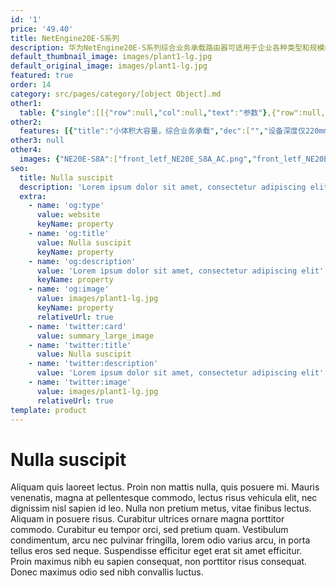 ```yaml
---
id: '1'
price: '49.40'
title: NetEngine20E-S系列
description: 华为NetEngine20E-S系列综合业务承载路由器可适用于企业各种类型和规模的网络：
default_thumbnail_image: images/plant1-lg.jpg
default_original_image: images/plant1-lg.jpg
featured: true
order: 14
category: src/pages/category/[object Object].md
other1: 
  table: {"single":[[{"row":null,"col":null,"text":"参数"},{"row":null,"col":null,"text":"NetEngine20E-S2E"},{"row":null,"col":null,"text":"NetEngine20E-S2F"},{"row":null,"col":null,"text":"NetEngine20E-S4"},{"row":null,"col":null,"text":"NetEngine20E-S8"},{"row":null,"col":null,"text":"NetEngine20E-S16"},{"row":null,"col":null,"text":"NetEngine20E-S8A"},{"row":null,"col":null,"text":"NetEngine20E-S16A"}],[{"row":null,"col":null,"text":"交换容量"},{"row":null,"col":null,"text":"320 Gbps"},{"row":null,"col":null,"text":"640 Gbps"},{"row":null,"col":null,"text":"71.494 Tbps"},{"row":null,"col":null,"text":"71.494 Tbps"},{"row":null,"col":null,"text":"71.494 Tbps"},{"row":null,"col":null,"text":"115.4 Tbps"},{"row":null,"col":null,"text":"132.6 Tbps"}],[{"row":null,"col":null,"text":"转发性能"},{"row":null,"col":null,"text":"120 Mpps"},{"row":null,"col":null,"text":"240 Mpps"},{"row":null,"col":null,"text":"6,000 Mpps"},{"row":null,"col":null,"text":"12,000 Mpps"},{"row":null,"col":null,"text":"24,000 Mpps"},{"row":null,"col":null,"text":"12,000 Mpps"},{"row":null,"col":null,"text":"24,000 Mpps"}],[{"row":null,"col":null,"text":"槽位带宽"},{"row":null,"col":null,"text":"20 Gbps"},{"row":null,"col":null,"text":"40 Gbps"},{"row":null,"col":null,"text":"40 Gbps"},{"row":null,"col":null,"text":"40 Gbps"},{"row":null,"col":null,"text":"100 Gbps"},{"row":null,"col":null,"text":"200 Gbps"},{"row":null,"col":null,"text":"100 Gbps"}],[{"row":null,"col":null,"text":"容量密度(G/U)"},{"row":null,"col":null,"text":"40"},{"row":null,"col":null,"text":"80"},{"row":null,"col":null,"text":"40"},{"row":null,"col":null,"text":"80"},{"row":null,"col":null,"text":"60"},{"row":null,"col":null,"text":"167"},{"row":null,"col":null,"text":"125"}],[{"row":null,"col":null,"text":"固定端口"},{"row":null,"col":null,"text":"2*10GE(SFP+) + 24*GE(SFP)"},{"row":null,"col":null,"text":"4*10GE(SFP+) + 40*GE(SFP)"},{"row":null,"col":null,"text":"—"},{"row":null,"col":null,"text":"—"},{"row":null,"col":null,"text":"—"},{"row":null,"col":null,"text":"—"},{"row":null,"col":null,"text":"—"}],[{"row":null,"col":null,"text":"主控板槽位"},{"row":null,"col":null,"text":"整机集成"},{"row":null,"col":null,"text":"整机集成"},{"row":null,"col":null,"text":"2"},{"row":null,"col":null,"text":"2"},{"row":null,"col":null,"text":"2"},{"row":null,"col":null,"text":"2"},{"row":null,"col":null,"text":"2"}],[{"row":null,"col":null,"text":"网板槽位"},{"row":null,"col":null,"text":"/"},{"row":null,"col":null,"text":"/"},{"row":null,"col":null,"text":"1"},{"row":null,"col":null,"text":"2"},{"row":null,"col":null,"text":"2"},{"row":null,"col":null,"text":"2"},{"row":null,"col":null,"text":"2"}],[{"row":null,"col":null,"text":"交换架构"},{"row":null,"col":null,"text":"/"},{"row":null,"col":null,"text":"/"},{"row":null,"col":null,"text":"独立网板"},{"row":null,"col":null,"text":"独立网板，1+1备份"},{"row":null,"col":null,"text":"独立网板，1+1备份"},{"row":null,"col":null,"text":"独立网板，1+1备份"},{"row":null,"col":null,"text":"独立网板，1+1备份"}],[{"row":null,"col":null,"text":"子卡槽位"},{"row":null,"col":null,"text":"2"},{"row":null,"col":null,"text":"2"},{"row":null,"col":null,"text":"4"},{"row":null,"col":null,"text":"8"},{"row":null,"col":null,"text":"16"},{"row":null,"col":null,"text":"8"},{"row":null,"col":null,"text":"16"}],[{"row":null,"col":null,"text":"外形尺寸(宽深高)"},{"row":null,"col":null,"text":"442mm×220mm\n×89mm(2U)"},{"row":null,"col":null,"text":"442mm×220mm\n×89mm(2U)"},{"row":null,"col":null,"text":"442mm×220mm\n×132(DC 3U)\n442mm×220mm\n×175mm(AC 4U)"},{"row":null,"col":null,"text":"442mm×220mm\n×222(DC 5U)\n442mm×220mm\n×264(AC 6U)"},{"row":null,"col":null,"text":"442mm×220mm\n×353(8U)"},{"row":null,"col":null,"text":"442mm×220mm\n×222(DC 5U)\n442mm×220mm\n×264(AC 6U)"},{"row":null,"col":null,"text":"442mm×220mm\n×353(8U)"}],[{"row":null,"col":null,"text":"典型满配功耗"},{"row":null,"col":null,"text":"195 W(DC)\n219 W(AC)"},{"row":null,"col":null,"text":"309 W(DC)\n335 W(AC)"},{"row":null,"col":null,"text":"398 W(DC)\n456 W(AC)"},{"row":null,"col":null,"text":"645 W(DC)\n703 W(AC)"},{"row":null,"col":null,"text":"696 W(DC)\n740 W(AC)"},{"row":null,"col":null,"text":"645 W(DC)\n703 W(AC)"},{"row":null,"col":null,"text":"696 W(DC)\n740 W(AC)"}],[{"row":null,"col":null,"text":"满配重量"},{"row":null,"col":null,"text":"9.3 kg(DC)\n10.3 kg(AC)"},{"row":null,"col":null,"text":"9.4 kg(DC)\n10.4 kg(AC)"},{"row":null,"col":null,"text":"13.7 kg(DC)\n18.1 kg(AC)"},{"row":null,"col":null,"text":"22.3 kg(DC)\n27.0 kg(AC)"},{"row":null,"col":null,"text":"34.0 kg(DC)\n36.0 kg(AC)"},{"row":null,"col":null,"text":"22.3 kg(DC)\n27.0 kg(AC)"},{"row":null,"col":null,"text":"34.0 kg(DC)\n36.0 kg(AC)"}],[{"row":null,"col":null,"text":"接口类型"},{"row":null,"col":"7","text":"100GE, 50GE, 40GE, 25GE, 10GE, GE/FE, OC-3c/STM-1c POS, OC-12c/STM-4c POS, Channelized OC-3/STM-1 POS"}],[{"row":null,"col":null,"text":"工作温度"},{"row":null,"col":null,"text":"-5℃～65℃"},{"row":null,"col":null,"text":"-5℃～65℃"},{"row":null,"col":null,"text":"-40℃～65℃"},{"row":null,"col":null,"text":"-40℃～65℃"},{"row":null,"col":null,"text":"0℃～45℃"},{"row":null,"col":null,"text":"-40℃～65℃"},{"row":null,"col":null,"text":"0℃～45℃"}]]}
other2:
  features: [{"title":"小体积大容量，综合业务承载","dec":["","设备深度仅220mm，有效节省机房空间；支持2Mbps至100Gbps的丰富接口，为客户提供综合业务承载服务",""]},{"title":"多种创新技术，提升用户体验","dec":["","采用华为自研NP芯片、创新的IP硬管道和IP FPM等技术，为客户提供高质量和高可靠的网络，极大提升用户体验",""]},{"title":"SDN智能控制，网络极简高效","dec":["","基于SDN架构，实现业务快速开通，解决流量负载均衡问题，让网络更简单高效，帮助客户实现商业成功",""]}]
other3: null
other4:
  images: {"NE20E-S8A":["front_letf_NE20E_S8A_AC.png","front_letf_NE20E_S8A_DC.png","front_NE20E_S8A_AC.png","front_NE20E_S8A_DC.png"]}
seo:
  title: Nulla suscipit
  description: 'Lorem ipsum dolor sit amet, consectetur adipiscing elit'
  extra:
    - name: 'og:type'
      value: website
      keyName: property
    - name: 'og:title'
      value: Nulla suscipit
      keyName: property
    - name: 'og:description'
      value: 'Lorem ipsum dolor sit amet, consectetur adipiscing elit'
      keyName: property
    - name: 'og:image'
      value: images/plant1-lg.jpg
      keyName: property
      relativeUrl: true
    - name: 'twitter:card'
      value: summary_large_image
    - name: 'twitter:title'
      value: Nulla suscipit
    - name: 'twitter:description'
      value: 'Lorem ipsum dolor sit amet, consectetur adipiscing elit'
    - name: 'twitter:image'
      value: images/plant1-lg.jpg
      relativeUrl: true
template: product
---
```


# Nulla suscipit

Aliquam quis laoreet lectus. Proin non mattis nulla, quis posuere mi. Mauris venenatis, magna at pellentesque commodo, lectus risus vehicula elit, nec dignissim nisl sapien id leo. Nulla non pretium metus, vitae finibus lectus. Aliquam in posuere risus. Curabitur ultrices ornare magna porttitor commodo. Curabitur eu tempor orci, sed pretium quam. Vestibulum condimentum, arcu nec pulvinar fringilla, lorem odio varius arcu, in porta tellus eros sed neque. Suspendisse efficitur eget erat sit amet efficitur. Proin maximus nibh eu sapien consequat, non porttitor risus consequat. Donec maximus odio sed nibh convallis luctus.